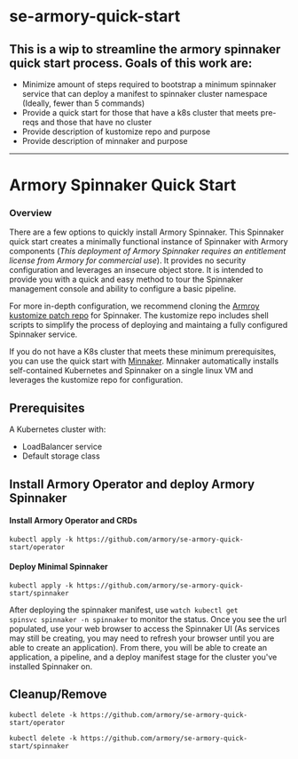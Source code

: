# se-armory-quick-start

## This is a wip to streamline the armory spinnaker quick start process. Goals of this work are:
* Minimize amount of steps required to bootstrap a minimum spinnaker service that can deploy a manifest to spinnaker cluster namespace (Ideally, fewer than 5 commands)
* Provide a quick start for those that have a k8s cluster that meets pre-reqs and those that have no cluster
* Provide description of kustomize repo and purpose
* Provide description of minnaker and purpose

------------------
# Armory Spinnaker Quick Start

### Overview

There are a few options to quickly install Armory Spinnaker. This Spinnaker quick start creates a minimally functional instance of Spinnaker with Armory components (_This deployment of Armory Spinnaker requires an entitlement license from Armory for commercial use_). It provides no security configuration and leverages an insecure object store. It is intended to provide you with a quick and easy method to tour the Spinnaker management console and ability to configure a basic pipeline.

For more in-depth configuration, we recommend cloning the [Armroy kustomize patch repo](https://github.com/armory/spinnaker-kustomize-patches) for Spinnaker. The kustomize repo includes shell scripts to simplify the process of deploying and maintaing a fully configured Spinnaker service. 

If you do not have a K8s cluster that meets these minimum prerequisites, you can use the quick start with [Minnaker](https://github.com/armory/minnaker). Minnaker automatically installs self-contained Kubernetes and Spinnaker on a single linux VM and leverages the kustomize repo for configuration.

## Prerequisites

A Kubernetes cluster with:
* LoadBalancer service
* Default storage class

## Install Armory Operator and deploy Armory Spinnaker

#### Install Armory Operator and CRDs

```kubectl apply -k https://github.com/armory/se-armory-quick-start/operator```

#### Deploy Minimal Spinnaker

```kubectl apply -k https://github.com/armory/se-armory-quick-start/spinnaker```

After deploying the spinnaker manifest, use <code>watch kubectl get spinsvc spinnaker -n spinnaker</code> to monitor the status. Once you see the url populated, use your web browser to access the Spinnaker UI (As services may still be creating, you may need to refresh your browser until you are able to create an application). From there, you will be able to create an application, a pipeline, and a deploy manifest stage for the cluster you've installed Spinnaker on.

## Cleanup/Remove

```kubectl delete -k https://github.com/armory/se-armory-quick-start/operator```

```kubectl delete -k https://github.com/armory/se-armory-quick-start/spinnaker```
